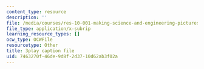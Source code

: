 ```yaml
---
content_type: resource
description: ''
file: /media/courses/res-10-001-making-science-and-engineering-pictures-a-practical-guide-to-presenting-your-work-spring-2016/7463270f46de9d8f2d3710d62ab3f02a_qE0eHhe6muY.srt
file_type: application/x-subrip
learning_resource_types: []
ocw_type: OCWFile
resourcetype: Other
title: 3play caption file
uid: 7463270f-46de-9d8f-2d37-10d62ab3f02a
---
```

